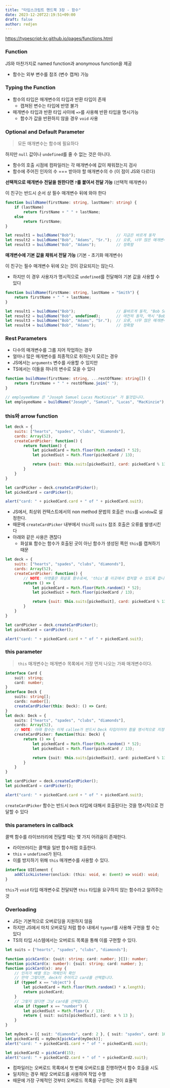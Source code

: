 ```yaml
---
title: "타입스크립트 핸드북 3장 - 함수"
date: 2023-12-20T22:19:51+09:00
draft: false
author: redjen
---
```


https://typescript-kr.github.io/pages/functions.html

### Function

JS와 마찬가지로 named function과 anonymous function을 제공
- 함수는 외부 변수를 참조 (변수 캡쳐) 가능

### Typing the Function

- 함수의 타입은 매개변수의 타입과 반환 타입이 존재
   - 캡쳐된 변수는 타입에 반영 불가
- 매개변수 타입과 반환 타입 사이에 `=>`를 사용해 반환 타입을 명시가능
   - 함수가 값을 반환하지 않을 경우 `void` 사용

### Optional and Default Parameter

> 모든 매개변수는 함수에 필요하다

하지만 `null` 값이나 `undefined`를 줄 수 없는 것은 아니다.
- 함수의 호출 시점에 컴파일러는 각 매개변수에 값이 채워졌는지 검사
- 함수에 주어진 인자의 수 === 받아야 할 매개변수의 수 (이 점이 JS와 다르다)


**선택적으로 매개변수 전달을 원한다면 `?`를 붙여서 전달 가능** (선택적 매개변수)

이 친구는 반드시 순서 상 필수 매개변수 뒤에 와야 한다

```ts
function buildName(firstName: string, lastName?: string) {
    if (lastName)
        return firstName + " " + lastName;
    else
        return firstName;
}

let result1 = buildName("Bob");                  // 지금은 바르게 동작
let result2 = buildName("Bob", "Adams", "Sr.");  // 오류, 너무 많은 매개변수
let result3 = buildName("Bob", "Adams");         // 정확함
```

**매개변수에 기본 값을 채워서 전달 가능** (기본 - 초기화 매개변수)

이 친구는 필수 매개변수 뒤에 오는 것이 강요되지는 않는다. 
- 하지만 이 경우 사용자가 명시적으로 `undefined`를 전달해야 기본 값을 사용할 수 있다

```ts
function buildName(firstName: string, lastName = "Smith") {
    return firstName + " " + lastName;
}

let result1 = buildName("Bob");                  // 올바르게 동작, "Bob Smith" 반환
let result2 = buildName("Bob", undefined);       // 여전히 동작, 역시 "Bob Smith" 반환
let result3 = buildName("Bob", "Adams", "Sr.");  // 오류, 너무 많은 매개변수
let result4 = buildName("Bob", "Adams");         // 정확함
```

### Rest Parameters

- 다수의 매개변수를 그룹 지어 작업하는 경우
- 얼마나 많은 매개변수를 최종적으로 취하는지 모르는 경우
- JS에서는 `arguments` 변수를 사용할 수 있지만
- TS에서는 이들을 하나의 변수로 모을 수 있다

```ts
function buildName(firstName: string, ...restOfName: string[]) {
    return firstName + " " + restOfName.join(" ");
}

// employeeName 은 "Joseph Samuel Lucas MacKinzie" 가 될것입니다.
let employeeName = buildName("Joseph", "Samuel", "Lucas", "MacKinzie");
```

### this와 arrow function

```js
let deck = {
    suits: ["hearts", "spades", "clubs", "diamonds"],
    cards: Array(52),
    createCardPicker: function() {
        return function() {
            let pickedCard = Math.floor(Math.random() * 52);
            let pickedSuit = Math.floor(pickedCard / 13);

            return {suit: this.suits[pickedSuit], card: pickedCard % 13};
        }
    }
}

let cardPicker = deck.createCardPicker();
let pickedCard = cardPicker();

alert("card: " + pickedCard.card + " of " + pickedCard.suit);
```

- JS에서, 최상위 컨텍스트에서의 non method 문법의 호출은 `this`를 `window`로 설정한다.
- 때문에 `createCardPicker` 내부에서 `this`의 `suits` 참조 호출은 오류를 발생시킨다
- 아래와 같은 사용은 괜찮다
   - 화살표 함수는 함수가 호출된 곳이 아닌 함수가 생성된 쪽읜 `this`를 캡쳐하기 때문

```js
let deck = {
    suits: ["hearts", "spades", "clubs", "diamonds"],
    cards: Array(52),
    createCardPicker: function() {
        // NOTE: 아랫줄은 화살표 함수로써, 'this'를 이곳에서 캡처할 수 있도록 합니다
        return () => {
            let pickedCard = Math.floor(Math.random() * 52);
            let pickedSuit = Math.floor(pickedCard / 13);

            return {suit: this.suits[pickedSuit], card: pickedCard % 13};
        }
    }
}

let cardPicker = deck.createCardPicker();
let pickedCard = cardPicker();

alert("card: " + pickedCard.card + " of " + pickedCard.suit);
```
### this parameter

> `this` 매개변수는 매개변수 목록에서 가장 먼저 나오는 가짜 매개변수이다.

```ts
interface Card {
    suit: string;
    card: number;
}
interface Deck {
    suits: string[];
    cards: number[];
    createCardPicker(this: Deck): () => Card;
}
let deck: Deck = {
    suits: ["hearts", "spades", "clubs", "diamonds"],
    cards: Array(52),
    // NOTE: 아래 함수는 이제 callee가 반드시 Deck 타입이어야 함을 명시적으로 지정합니다.
    createCardPicker: function(this: Deck) {
        return () => {
            let pickedCard = Math.floor(Math.random() * 52);
            let pickedSuit = Math.floor(pickedCard / 13);

            return {suit: this.suits[pickedSuit], card: pickedCard % 13};
        }
    }
}

let cardPicker = deck.createCardPicker();
let pickedCard = cardPicker();

alert("card: " + pickedCard.card + " of " + pickedCard.suit);
```

`createCardPicker` 함수는 반드시 `Deck` 타입에 대해서 호출된다는 것을 명시적으로 전달할 수 있다

### this parameters in callback

콜백 함수를 라이브러리에 전달할 때는 몇 가지 어려움이 존재한다.
- 라이브러리는 콜백을 일반 함수처럼 호출한다.
- `this` = `undefined`가 된다.
- 이를 방지하기 위해 `this` 매개변수를 사용할 수 있다.

```ts
interface UIElement {
    addClickListener(onclick: (this: void, e: Event) => void): void;
}
```

`this`가 `void` 타입 매개변수로 전달되면 `this` 타입을 요구하지 않는 함수라고 알려주는 것

### Overloading

- JS는 기본적으로 오버로딩을 지원하지 않음
- 하지만 JS에서 마치 오버로딩 처럼 함수 내에서 `typeof`를 사용해 구현을 할 수는 있다
- TS의 타입 시스템에서는 오버로드 목록을 통해 이를 구현할 수 있다.

```ts
let suits = ["hearts", "spades", "clubs", "diamonds"];

function pickCard(x: {suit: string; card: number; }[]): number;
function pickCard(x: number): {suit: string; card: number; };
function pickCard(x): any {
    // 인자가 배열 또는 객체인지 확인
    // 만약 그렇다면, deck이 주어지고 card를 선택합니다.
    if (typeof x == "object") {
        let pickedCard = Math.floor(Math.random() * x.length);
        return pickedCard;
    }
    // 그렇지 않다면 그냥 card를 선택합니다.
    else if (typeof x == "number") {
        let pickedSuit = Math.floor(x / 13);
        return { suit: suits[pickedSuit], card: x % 13 };
    }
}

let myDeck = [{ suit: "diamonds", card: 2 }, { suit: "spades", card: 10 }, { suit: "hearts", card: 4 }];
let pickedCard1 = myDeck[pickCard(myDeck)];
alert("card: " + pickedCard1.card + " of " + pickedCard1.suit);

let pickedCard2 = pickCard(15);
alert("card: " + pickedCard2.card + " of " + pickedCard2.suit);
```

- 컴파일러는 오버로드 목록에서 첫 번째 오버로드를 진행하면서 함수 호출을 시도
- 일치하는 경우 해당 오버로드를 사용하여 작업 수행
- 때문에 가장 구체적인 것부터 오버로드 목록을 구성하는 것이 효율적